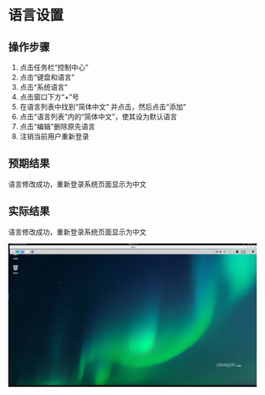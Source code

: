 # 语言设置

## 操作步骤

1. 点击任务栏“控制中心”
2. 点击“键盘和语言”
3. 点击“系统语言”
4. 点击窗口下方“+”号
5. 在语言列表中找到“简体中文” 并点击，然后点击“添加”
6. 点击“语言列表”内的“简体中文”，使其设为默认语言
7. 点击“编辑”删除原先语言
8. 注销当前用户重新登录

## 预期结果

语言修改成功，重新登录系统页面显示为中文

## 实际结果

语言修改成功，重新登录系统页面显示为中文

![语言设置.png](../img/语言设置.png)
